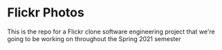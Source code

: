 # Flickr Photos
This is the repo for a Flickr clone software engineering project that we're going to be working on throughout the Spring 2021 semester
